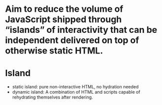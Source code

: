 # Aim to reduce the volume of JavaScript shipped through “islands” of interactivity that can be independent delivered on top of otherwise static HTML.

# Island
- static island: pure non-interactive HTML, no hydration needed
- dynamic island: A combination of HTML and scripts capable of rehydrating themselves after rendering.